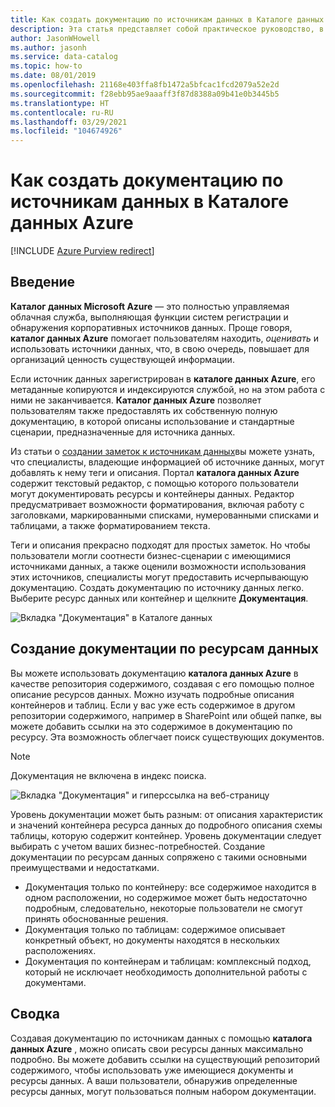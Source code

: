 ```yaml
---
title: Как создать документацию по источникам данных в Каталоге данных Azure
description: Эта статья представляет собой практическое руководство, в котором объяснено, как создать документацию по ресурсам данных в каталоге данных Azure.
author: JasonWHowell
ms.author: jasonh
ms.service: data-catalog
ms.topic: how-to
ms.date: 08/01/2019
ms.openlocfilehash: 21168e403ffa8fb1472a5bfcac1fcd2079a52e2d
ms.sourcegitcommit: f28ebb95ae9aaaff3f87d8388a09b41e0b3445b5
ms.translationtype: HT
ms.contentlocale: ru-RU
ms.lasthandoff: 03/29/2021
ms.locfileid: "104674926"
---
```

# <a name="how-to-document-data-sources-in-azure-data-catalog"></a>Как создать документацию по источникам данных в Каталоге данных Azure

[!INCLUDE [Azure Purview redirect](../../includes/data-catalog-use-purview.md)]

## <a name="introduction"></a>Введение
**Каталог данных Microsoft Azure** — это полностью управляемая облачная служба, выполняющая функции систем регистрации и обнаружения корпоративных источников данных. Проще говоря, **каталог данных Azure** помогает пользователям находить, *оценивать* и использовать источники данных, что, в свою очередь, повышает для организаций ценность существующей информации.

Если источник данных зарегистрирован в **каталоге данных Azure**, его метаданные копируются и индексируются службой, но на этом работа с ними не заканчивается. **Каталог данных Azure** позволяет пользователям также предоставлять их собственную полную документацию, в которой описаны использование и стандартные сценарии, предназначенные для источника данных.

Из статьи о [создании заметок к источникам данных](data-catalog-how-to-annotate.md)вы можете узнать, что специалисты, владеющие информацией об источнике данных, могут добавлять к нему теги и описания. Портал **каталога данных Azure** содержит текстовый редактор, с помощью которого пользователи могут документировать ресурсы и контейнеры данных. Редактор предусматривает возможности форматирования, включая работу с заголовками, маркированными списками, нумерованными списками и таблицами, а также форматированием текста.

Теги и описания прекрасно подходят для простых заметок. Но чтобы пользователи могли соотнести бизнес-сценарии с имеющимися источниками данных, а также оценили возможности использования этих источников, специалисты могут предоставить исчерпывающую документацию. Создать документацию по источнику данных легко. Выберите ресурс данных или контейнер и щелкните **Документация**.

![Вкладка "Документация" в Каталоге данных](media/data-catalog-documentation/data-catalog-documentation.png)

## <a name="documenting-data-assets"></a>Создание документации по ресурсам данных
Вы можете использовать документацию **каталога данных Azure** в качестве репозитория содержимого, создавая с его помощью полное описание ресурсов данных. Можно изучать подробные описания контейнеров и таблиц. Если у вас уже есть содержимое в другом репозитории содержимого, например в SharePoint или общей папке, вы можете добавить ссылки на это содержимое в документацию по ресурсу. Эта возможность облегчает поиск существующих документов.

> [!NOTE]
> Документация не включена в индекс поиска.
>

![Вкладка "Документация" и гиперссылка на веб-страницу](media/data-catalog-documentation/data-catalog-documentation2.png)

Уровень документации может быть разным: от описания характеристик и значений контейнера ресурса данных до подробного описания схемы таблицы, которую содержит контейнер. Уровень документации следует выбирать с учетом ваших бизнес-потребностей. Создание документации по ресурсам данных сопряжено с такими основными преимуществами и недостатками.

* Документация только по контейнеру: все содержимое находится в одном расположении, но содержимое может быть недостаточно подробным, следовательно, некоторые пользователи не смогут принять обоснованные решения.
* Документация только по таблицам: содержимое описывает конкретный объект, но документы находятся в нескольких расположениях.
* Документация по контейнерам и таблицам: комплексный подход, который не исключает необходимость дополнительной работы с документами.

## <a name="summary"></a>Сводка
Создавая документацию по источникам данных с помощью **каталога данных Azure** , можно описать свои ресурсы данных максимально подробно.  Вы можете добавить ссылки на существующий репозиторий содержимого, чтобы использовать уже имеющиеся документы и ресурсы данных. А ваши пользователи, обнаружив определенные ресурсы данных, могут пользоваться полным набором документации.

